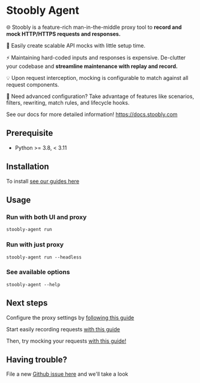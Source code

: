 # Stoobly Agent

🌐 Stoobly is a feature-rich man-in-the-middle proxy tool to **record and mock HTTP/HTTPS requests and responses.**

🚀 Easily create scalable API mocks with little setup time. 

⚡ Maintaining hard-coded inputs and responses is expensive. De-clutter your codebase and **streamline maintenance with replay and record.**

💡 Upon request interception, mocking is configurable to match against all request components.

🔨 Need advanced configuration? Take advantage of features like scenarios, filters, rewriting, match rules, and lifecycle hooks.

See our docs for more detailed information! https://docs.stoobly.com

## Prerequisite

- Python >= 3.8, < 3.11

## Installation

To install [see our guides here](https://docs.stoobly.com/getting-started/install-and-run)

## Usage

### Run with both UI and proxy

```
stoobly-agent run
```

### Run with just proxy

```
stoobly-agent run --headless
```

### See available options

```
stoobly-agent --help
```

## Next steps

Configure the proxy settings by [following this guide](https://docs.stoobly.com/getting-started/proxy-configuration)

Start easily recording requests [with this guide](https://docs.stoobly.com/getting-started/record-requests)

Then, try mocking your requests [with this guide!](https://docs.stoobly.com/guides/mocking-apis)


## Having trouble?

File a new [Github issue here](https://github.com/Stoobly/stoobly-agent/issues) and we'll take a look
